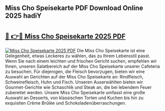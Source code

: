 ## Miss Cho Speisekarte PDF Download Online 2025 hadiY

# <h2><a href="http://gc77fx.nevu.top/?p=Miss+Cho+Speisekarte">🔗 👉🔴 Miss Cho Speisekarte 2025 PDF</a></h2>

[![Miss Cho Speisekarte 2025 PDF](https://i.imgur.com/dBaPXMq.png)](http://gc77fx.nevu.top/?p=Miss+Cho+Speisekarte)
Die Miss Cho Speisekarte ist eine Gelegenheit, etwas Leckeres zu wählen, das zu Ihrem Lebensstil passt. Wenn Sie nach einem leichten und frischen Gericht suchen, empfehlen wir Ihnen, unseren Salatbereich auf der Miss Cho Speisekarte unserer Cafeteria zu besuchen. Für diejenigen, die Fleisch bevorzugen, bieten wir eine Auswahl an Gerichten auf der Miss Cho Speisekarte an: Rindfleisch, Schweinefleisch, Huhn und Fisch. Unseren Auserwählten bieten wir Gourmet-Gerichte wie Schaschlik und Steak an, die bei lebendem Feuer zubereitet werden. Unsere Miss Cho Speisekarte umfasst eine große Auswahl an Desserts, von klassischen Torten und Kuchen bis hin zu exquisiten Crème Brûlée und Schokoladenüberraschungen.
